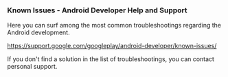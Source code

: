 
### Known Issues - Android Developer Help and Support

Here you can surf among the most common troubleshootings regarding the Android development.

https://support.google.com/googleplay/android-developer/known-issues/

If you don't find a solution in the list of troubleshootings, you can contact personal support.